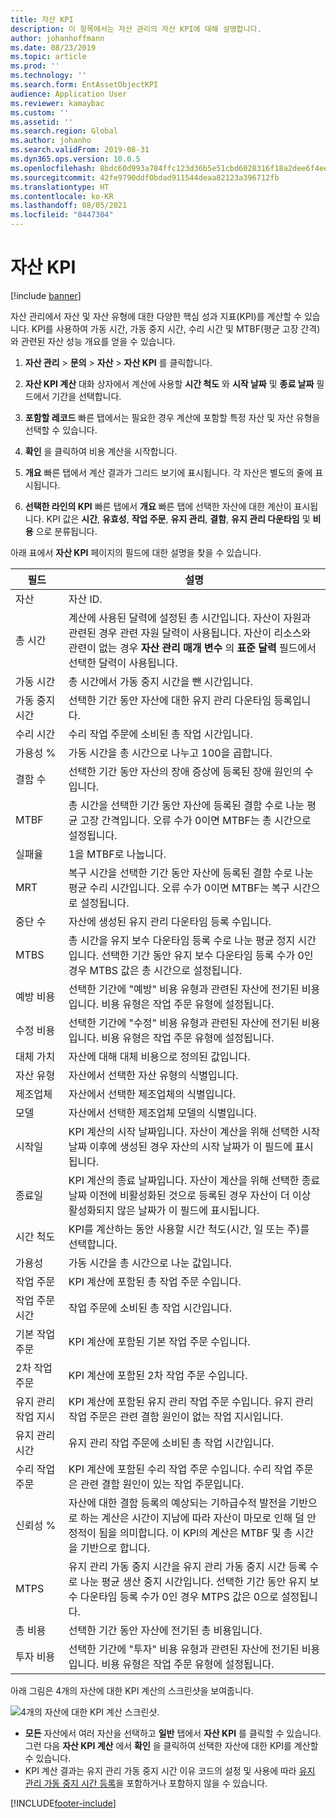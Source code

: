 ```yaml
---
title: 자산 KPI
description: 이 항목에서는 자산 관리의 자산 KPI에 대해 설명합니다.
author: johanhoffmann
ms.date: 08/23/2019
ms.topic: article
ms.prod: ''
ms.technology: ''
ms.search.form: EntAssetObjectKPI
audience: Application User
ms.reviewer: kamaybac
ms.custom: ''
ms.assetid: ''
ms.search.region: Global
ms.author: johanho
ms.search.validFrom: 2019-08-31
ms.dyn365.ops.version: 10.0.5
ms.openlocfilehash: 8bdc60d993a784ffc123d36b5e51cbd6028316f18a2dee6f4ee134a93ffc024e
ms.sourcegitcommit: 42fe9790ddf0bdad911544deaa82123a396712fb
ms.translationtype: HT
ms.contentlocale: ko-KR
ms.lasthandoff: 08/05/2021
ms.locfileid: "8447304"
---
```

# <a name="asset-kpis"></a>자산 KPI

[!include [banner](../../includes/banner.md)]

 

자산 관리에서 자산 및 자산 유형에 대한 다양한 핵심 성과 지표(KPI)를 계산할 수 있습니다. KPI를 사용하여 가동 시간, 가동 중지 시간, 수리 시간 및 MTBF(평균 고장 간격)와 관련된 자산 성능 개요를 얻을 수 있습니다.

1. **자산 관리** > **문의** > **자산** > **자산 KPI** 를 클릭합니다.

2. **자산 KPI 계산** 대화 상자에서 계산에 사용할 **시간 척도** 와 **시작 날짜** 및 **종료 날짜** 필드에서 기간을 선택합니다. 

3. **포함할 레코드** 빠른 탭에서는 필요한 경우 계산에 포함할 특정 자산 및 자산 유형을 선택할 수 있습니다.

4. **확인** 을 클릭하여 비용 계산을 시작합니다.

5. **개요** 빠른 탭에서 계산 결과가 그리드 보기에 표시됩니다. 각 자산은 별도의 줄에 표시됩니다.

6. **선택한 라인의 KPI** 빠른 탭에서 **개요** 빠른 탭에 선택한 자산에 대한 계산이 표시됩니다. KPI 값은 **시간**, **유효성**, **작업 주문**, **유지 관리**, **결함**, **유지 관리 다운타임** 및 **비용** 으로 분류됩니다.

아래 표에서 **자산 KPI** 페이지의 필드에 대한 설명을 찾을 수 있습니다.

| 필드                   | 설명                                                                                                                                                                                                                                                                                           |
|-------------------------|-------------------------------------------------------------------------------------------------------------------------------------------------------------------------------------------------------------------------------------------------------------------------------------------------------|
| 자산                   | 자산 ID.                                                                                                                                                                                                                                                                                             |
| 총 시간              | 계산에 사용된 달력에 설정된 총 시간입니다. 자산이 자원과 관련된 경우 관련 자원 달력이 사용됩니다. 자산이 리소스와 관련이 없는 경우 **자산 관리 매개 변수** 의 **표준 달력** 필드에서 선택한 달력이 사용됩니다. |
| 가동 시간                  | 총 시간에서 가동 중지 시간을 뺀 시간입니다.                                                                                                                                                                                                                                                                            |
| 가동 중지 시간                | 선택한 기간 동안 자산에 대한 유지 관리 다운타임 등록입니다.                                                                                                                                                                                                                              |
| 수리 시간             | 수리 작업 주문에 소비된 총 작업 시간입니다.                                                                                                                                                                                                                                            |
| 가용성 %          | 가동 시간을 총 시간으로 나누고 100을 곱합니다.                                                                                                                                                                                                                                                   |
| 결함 수        | 선택한 기간 동안 자산의 장애 증상에 등록된 장애 원인의 수입니다.                                                                                                                                                                                                             |
| MTBF                    | 총 시간을 선택한 기간 동안 자산에 등록된 결함 수로 나눈 평균 고장 간격입니다. 오류 수가 0이면 MTBF는 총 시간으로 설정됩니다.                                                                                                                   |
| 실패율               | 1을 MTBF로 나눕니다.                                                                                                                                                                                                                                                                                    |
| MRT                     | 복구 시간을 선택한 기간 동안 자산에 등록된 결함 수로 나눈 평균 수리 시간입니다. 오류 수가 0이면 MTBF는 복구 시간으로 설정됩니다.                                                                                                                           |
| 중단 수         | 자산에 생성된 유지 관리 다운타임 등록 수입니다.                                                                                                                                                                                                                                     |
| MTBS                    | 총 시간을 유지 보수 다운타임 등록 수로 나눈 평균 정지 시간입니다. 선택한 기간 동안 유지 보수 다운타임 등록 수가 0인 경우 MTBS 값은 총 시간으로 설정됩니다.                                                                                      |
| 예방 비용         | 선택한 기간에 "예방" 비용 유형과 관련된 자산에 전기된 비용입니다. 비용 유형은 작업 주문 유형에 설정됩니다.                                                                                                                                                                       |
| 수정 비용         | 선택한 기간에 "수정" 비용 유형과 관련된 자산에 전기된 비용입니다. 비용 유형은 작업 주문 유형에 설정됩니다.                                                                                                                                                                       |
| 대체 가치       | 자산에 대해 대체 비용으로 정의된 값입니다.                                                                                                                                                                                                                                                  |
| 자산 유형             | 자산에서 선택한 자산 유형의 식별입니다.                                                                                                                                                                                                                                             |
| 제조업체           | 자산에서 선택한 제조업체의 식별입니다.                                                                                                                                                                                                                                                 |
| 모델                   | 자산에서 선택한 제조업체 모델의 식별입니다.                                                                                                                                                                                                                                           |
| 시작일               | KPI 계산의 시작 날짜입니다. 자산이 계산을 위해 선택한 시작 날짜 이후에 생성된 경우 자산의 시작 날짜가 이 필드에 표시됩니다.                                                                                                                                  |
| 종료일                 | KPI 계산의 종료 날짜입니다. 자산이 계산을 위해 선택한 종료 날짜 이전에 비활성화된 것으로 등록된 경우 자산이 더 이상 활성화되지 않은 날짜가 이 필드에 표시됩니다.                                                                                               |
| 시간 척도              | KPI를 계산하는 동안 사용할 시간 척도(시간, 일 또는 주)를 선택합니다.                                                                                                                                                                                                            |
| 가용성            | 가동 시간을 총 시간으로 나눈 값입니다.                                                                                                                                                                                                                                                                         |
| 작업 주문             | KPI 계산에 포함된 총 작업 주문 수입니다.                                                                                                                                                                                                                                          |
| 작업 주문 시간         | 작업 주문에 소비된 총 작업 시간입니다.                                                                                                                                                                                                                                               |
| 기본 작업 주문     | KPI 계산에 포함된 기본 작업 주문 수입니다.                                                                                                                                                                                                                                        |
| 2차 작업 주문   | KPI 계산에 포함된 2차 작업 주문 수입니다.                                                                                                                                                                                                                                      |
| 유지 관리 작업 지시 | KPI 계산에 포함된 유지 관리 작업 주문 수입니다. 유지 관리 작업 주문은 관련 결함 원인이 없는 작업 지시입니다.                                                                                                                                                             |
| 유지 관리 시간        | 유지 관리 작업 주문에 소비된 총 작업 시간입니다.                                                                                                                                                                                                                                       |
| 수리 작업 주문      | KPI 계산에 포함된 수리 작업 주문 수입니다. 수리 작업 주문은 관련 결함 원인이 있는 작업 주문입니다.                                                                                                                                                                        |
| 신뢰성 %           | 자산에 대한 결함 등록의 예상되는 기하급수적 발전을 기반으로 하는 계산은 시간이 지남에 따라 자산이 마모로 인해 덜 안정적이 됨을 의미합니다. 이 KPI의 계산은 MTBF 및 총 시간을 기반으로 합니다.                                                            |
| MTPS                    | 유지 관리 가동 중지 시간을 유지 관리 가동 중지 시간 등록 수로 나눈 평균 생산 중지 시간입니다. 선택한 기간 동안 유지 보수 다운타임 등록 수가 0인 경우 MTPS 값은 0으로 설정됩니다.                                                                               |
| 총 비용              | 선택한 기간 동안 자산에 전기된 총 비용입니다.                                                                                                                                                                                                                                              |
| 투자 비용         | 선택한 기간에 "투자" 비용 유형과 관련된 자산에 전기된 비용입니다. 비용 유형은 작업 주문 유형에 설정됩니다.                                                                                                                                                                       |

아래 그림은 4개의 자산에 대한 KPI 계산의 스크린샷을 보여줍니다.

![4개의 자산에 대한 KPI 계산 스크린샷.](media/11-controlling-and-reporting.png)

- **모든** 자산에서 여러 자산을 선택하고 **일반** 탭에서 **자산 KPI** 를 클릭할 수 있습니다. 그런 다음 **자산 KPI 계산** 에서 **확인** 을 클릭하여 선택한 자산에 대한 KPI를 계산할 수 있습니다.  
- KPI 계산 결과는 유지 관리 가동 중지 시간 이유 코드의 설정 및 사용에 따라 [유지 관리 가동 중지 시간 등록](../work-orders/maintenance-downtime.md)을 포함하거나 포함하지 않을 수 있습니다. 



[!INCLUDE[footer-include](../../../includes/footer-banner.md)]